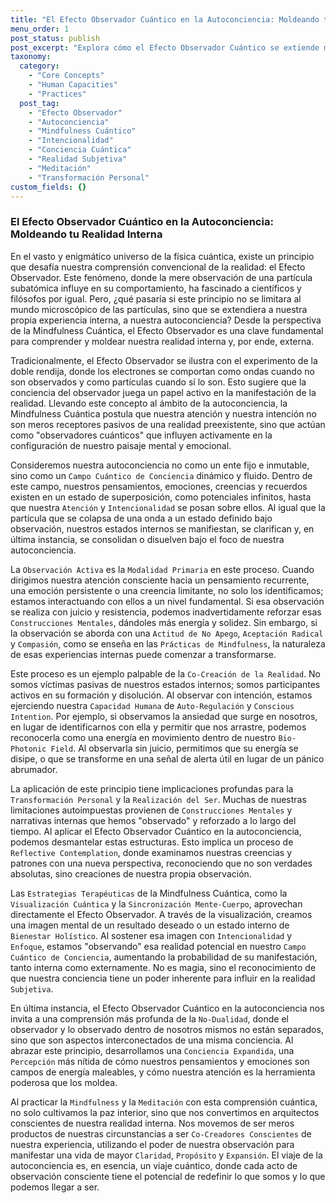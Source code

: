 ```yaml
---
title: "El Efecto Observador Cuántico en la Autoconciencia: Moldeando tu Realidad Interna"
menu_order: 1
post_status: publish
post_excerpt: "Explora cómo el Efecto Observador Cuántico se extiende más allá de la física para influir en nuestra autoconciencia. Descubre cómo tu atención e intención moldean tu realidad interna, transformando tus pensamientos y emociones en un campo cuántico dinámico, y el poder de la observación consciente para la transformación personal."
taxonomy:
  category:
    - "Core Concepts"
    - "Human Capacities"
    - "Practices"
  post_tag:
    - "Efecto Observador"
    - "Autoconciencia"
    - "Mindfulness Cuántico"
    - "Intencionalidad"
    - "Conciencia Cuántica"
    - "Realidad Subjetiva"
    - "Meditación"
    - "Transformación Personal"
custom_fields: {}
---
```


### El Efecto Observador Cuántico en la Autoconciencia: Moldeando tu Realidad Interna

En el vasto y enigmático universo de la física cuántica, existe un principio que desafía nuestra comprensión convencional de la realidad: el Efecto Observador. Este fenómeno, donde la mere observación de una partícula subatómica influye en su comportamiento, ha fascinado a científicos y filósofos por igual. Pero, ¿qué pasaría si este principio no se limitara al mundo microscópico de las partículas, sino que se extendiera a nuestra propia experiencia interna, a nuestra autoconciencia? Desde la perspectiva de la Mindfulness Cuántica, el Efecto Observador es una clave fundamental para comprender y moldear nuestra realidad interna y, por ende, externa.

Tradicionalmente, el Efecto Observador se ilustra con el experimento de la doble rendija, donde los electrones se comportan como ondas cuando no son observados y como partículas cuando sí lo son. Esto sugiere que la conciencia del observador juega un papel activo en la manifestación de la realidad. Llevando este concepto al ámbito de la autoconciencia, la Mindfulness Cuántica postula que nuestra atención y nuestra intención no son meros receptores pasivos de una realidad preexistente, sino que actúan como "observadores cuánticos" que influyen activamente en la configuración de nuestro paisaje mental y emocional.

Consideremos nuestra autoconciencia no como un ente fijo e inmutable, sino como un `Campo Cuántico de Conciencia` dinámico y fluido. Dentro de este campo, nuestros pensamientos, emociones, creencias y recuerdos existen en un estado de superposición, como potenciales infinitos, hasta que nuestra `Atención` y `Intencionalidad` se posan sobre ellos. Al igual que la partícula que se colapsa de una onda a un estado definido bajo observación, nuestros estados internos se manifiestan, se clarifican y, en última instancia, se consolidan o disuelven bajo el foco de nuestra autoconciencia.

La `Observación Activa` es la `Modalidad Primaria` en este proceso. Cuando dirigimos nuestra atención consciente hacia un pensamiento recurrente, una emoción persistente o una creencia limitante, no solo los identificamos; estamos interactuando con ellos a un nivel fundamental. Si esa observación se realiza con juicio y resistencia, podemos inadvertidamente reforzar esas `Construcciones Mentales`, dándoles más energía y solidez. Sin embargo, si la observación se aborda con una `Actitud de No Apego`, `Aceptación Radical` y `Compasión`, como se enseña en las `Prácticas de Mindfulness`, la naturaleza de esas experiencias internas puede comenzar a transformarse.

Este proceso es un ejemplo palpable de la `Co-Creación de la Realidad`. No somos víctimas pasivas de nuestros estados internos; somos participantes activos en su formación y disolución. Al observar con intención, estamos ejerciendo nuestra `Capacidad Humana` de `Auto-Regulación` y `Conscious Intention`. Por ejemplo, si observamos la ansiedad que surge en nosotros, en lugar de identificarnos con ella y permitir que nos arrastre, podemos reconocerla como una energía en movimiento dentro de nuestro `Bio-Photonic Field`. Al observarla sin juicio, permitimos que su energía se disipe, o que se transforme en una señal de alerta útil en lugar de un pánico abrumador.

La aplicación de este principio tiene implicaciones profundas para la `Transformación Personal` y la `Realización del Ser`. Muchas de nuestras limitaciones autoimpuestas provienen de `Construcciones Mentales` y narrativas internas que hemos "observado" y reforzado a lo largo del tiempo. Al aplicar el Efecto Observador Cuántico en la autoconciencia, podemos desmantelar estas estructuras. Esto implica un proceso de `Reflective Contemplation`, donde examinamos nuestras creencias y patrones con una nueva perspectiva, reconociendo que no son verdades absolutas, sino creaciones de nuestra propia observación.

Las `Estrategias Terapéuticas` de la Mindfulness Cuántica, como la `Visualización Cuántica` y la `Sincronización Mente-Cuerpo`, aprovechan directamente el Efecto Observador. A través de la visualización, creamos una imagen mental de un resultado deseado o un estado interno de `Bienestar Holístico`. Al sostener esa imagen con `Intencionalidad` y `Enfoque`, estamos "observando" esa realidad potencial en nuestro `Campo Cuántico de Conciencia`, aumentando la probabilidad de su manifestación, tanto interna como externamente. No es magia, sino el reconocimiento de que nuestra conciencia tiene un poder inherente para influir en la realidad `Subjetiva`.

En última instancia, el Efecto Observador Cuántico en la autoconciencia nos invita a una comprensión más profunda de la `No-Dualidad`, donde el observador y lo observado dentro de nosotros mismos no están separados, sino que son aspectos interconectados de una misma conciencia. Al abrazar este principio, desarrollamos una `Conciencia Expandida`, una `Percepción` más nítida de cómo nuestros pensamientos y emociones son campos de energía maleables, y cómo nuestra atención es la herramienta poderosa que los moldea.

Al practicar la `Mindfulness` y la `Meditación` con esta comprensión cuántica, no solo cultivamos la paz interior, sino que nos convertimos en arquitectos conscientes de nuestra realidad interna. Nos movemos de ser meros productos de nuestras circunstancias a ser `Co-Creadores Conscientes` de nuestra experiencia, utilizando el poder de nuestra observación para manifestar una vida de mayor `Claridad`, `Propósito` y `Expansión`. El viaje de la autoconciencia es, en esencia, un viaje cuántico, donde cada acto de observación consciente tiene el potencial de redefinir lo que somos y lo que podemos llegar a ser.